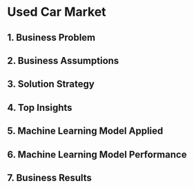# Used Car Market

## 1. Business Problem

## 2. Business Assumptions

## 3. Solution Strategy

## 4. Top Insights

## 5. Machine Learning Model Applied

## 6. Machine Learning Model Performance

## 7. Business Results
